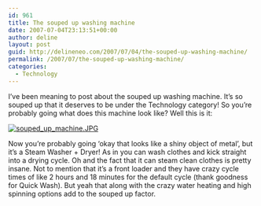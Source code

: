 ```yaml
---
id: 961
title: The souped up washing machine
date: 2007-07-04T23:13:51+00:00
author: deline
layout: post
guid: http://delineneo.com/2007/07/04/the-souped-up-washing-machine/
permalink: /2007/07/the-souped-up-washing-machine/
categories:
  - Technology
---
```

I&#8217;ve been meaning to post about the souped up washing machine. It&#8217;s so souped up that it deserves to be under the Technology category! So you&#8217;re probably going what does this machine look like? Well this is it:

[![souped_up_machine.JPG](http://delineneo.com/wp-content/uploads/2007/07/souped_up_machine.JPG)](http://delineneo.com/wp-content/uploads/2007/07/souped_up_machine.JPG "souped_up_machine.JPG")

Now you&#8217;re probably going &#8216;okay that looks like a shiny object of metal&#8217;, but it&#8217;s a Steam Washer + Dryer! As in you can wash clothes and kick straight into a drying cycle. Oh and the fact that it can steam clean clothes is pretty insane. Not to mention that it&#8217;s a front loader and they have crazy cycle times of like 2 hours and 18 minutes for the default cycle (thank goodness for Quick Wash). But yeah that along with the crazy water heating and high spinning options add to the souped up factor.
